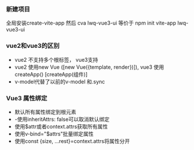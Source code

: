 
### 新建项目
全局安装create-vite-app 然后 cva lwq-vue3-ui 等价于 npm init vite-app lwq-vue3-ui

### vue2和vue3的区别
- vue2 不支持多个根标签， vue3支持
- vue2 使用new Vue ([new Vue({template, render})]), vue3 使用createApp() [createApp(组件)]
- v-model代替了以前的v-model 和.sync

### Vue3 属性绑定
- 默认所有属性绑定到根元素
- -使用inheritAttrs: false可以取消默认绑定
- 使用$attr或者context.attrs获取所有属性
- 使用v-bind="$attrs"批量绑定属性
- 使用const {size, ...rest}=context.attrs将属性分开
